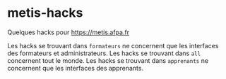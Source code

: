 # metis-hacks

Quelques hacks pour https://metis.afpa.fr

Les hacks se trouvant dans `formateurs` ne concernent que les interfaces des formateurs et administrateurs.
Les hacks se trouvant dans `all` concernent tout le monde.
Les hacks se trouvant dans `apprenants` ne concernent que les interfaces des apprenants.
